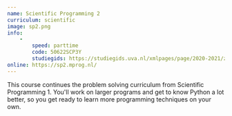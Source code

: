 ```yaml
---
name: Scientific Programming 2
curriculum: scientific
image: sp2.png
info:
    -
        speed: parttime
        code: 50622SCP3Y
        studiegids: https://studiegids.uva.nl/xmlpages/page/2020-2021/zoek-vak/vak/80138
online: https://sp2.mprog.nl/
---
```


This course continues the problem solving curriculum from Scientific Programming 1. You'll work on larger programs and get to know Python a lot better, so you get ready to learn more programming techniques on your own.
